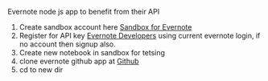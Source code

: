 Evernote node js app to benefit from their API  
1. Create sandbox account here [Sandbox for Evernote](http://sandbox.evernote.com)  
2. Register for API key [Evernote Developers](https://dev.evernote.com) using current evernote login, if no account then signup also.  
3. Create new notebook in sandbox for tetsing  
4. clone evernote github app at [Github](https://github.com/heitortsergent/evernote-sdk-js.git)  
5. cd to new dir  
